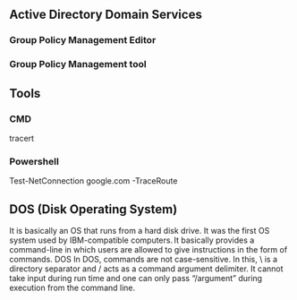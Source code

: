 ## Active Directory Domain Services

### Group Policy Management Editor

### Group Policy Management tool

## Tools

### CMD
tracert

### Powershell
Test-NetConnection google.com -TraceRoute

## DOS (Disk Operating System)
It is basically an OS that runs from a hard disk drive. It was the first OS system used by IBM-compatible computers. It basically provides a command-line in which users are allowed to give instructions in the form of commands. DOS In DOS, commands are not case-sensitive. In this, \ is a directory separator and / acts as a command argument delimiter. It cannot take input during run time and one can only pass “/argument” during execution from the command line.